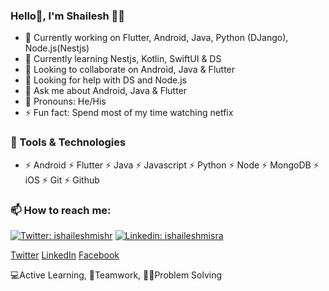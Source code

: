 ### Hello👋, I'm Shailesh 🙋‍♂️

- 🔭 Currently working on Flutter, Android, Java, Python (DJango), Node.js(Nestjs)
- 🌱 Currently learning Nestjs, Kotlin, SwiftUI & DS
- 👯 Looking to collaborate on Android, Java & Flutter
- 🤔 Looking for help with DS and Node.js
- 💬 Ask me about Android, Java & Flutter
- 🤔 Pronouns: He/His
- ⚡ Fun fact: Spend most of my time watching netfix

### 🔭 Tools & Technologies

- ⚡ Android ⚡ Flutter ⚡ Java ⚡ Javascript ⚡ Python ⚡ Node ⚡ MongoDB ⚡ iOS ⚡ Git ⚡ Github

### 📫 How to reach me:

[![Twitter: ishaileshmishr](https://img.shields.io/twitter/follow/ishailesh18?style=social)](https://twitter.com/ishailesh18)
[![Linkedin: ishaileshmisra](https://img.shields.io/badge/-ishaileshmishra-blue?style=flat-square&logo=Linkedin&logoColor=white&link=https://www.linkedin.com/in/ishaileshmishra/)](https://www.linkedin.com/in/ishaileshmishra/)

[Twitter](https://www.twitter.com/ishailesh18)
[LinkedIn](https://www.linkedin.com/in/ishaileshmishra)
[Facebook](https://www.facebook.com/ishaielshmishra)

💻Active Learning, 🤝Teamwork, 👨‍💻Problem Solving
